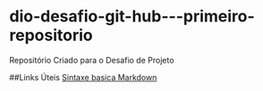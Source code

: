 # dio-desafio-git-hub---primeiro-repositorio
Repositório Criado para o Desafio de Projeto

##Links Úteis
[Sintaxe basica Markdown](https://www.markdownguide.org/basic-syntax/)












